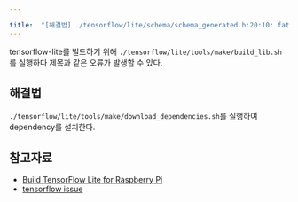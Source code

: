 ```yaml
---

title:  "[해결법] ./tensorflow/lite/schema/schema_generated.h:20:10: fatal error: flatbuffers/flatbuffers.h: No such file or directory"
---
```


tensorflow-lite를 빌드하기 위해 `./tensorflow/lite/tools/make/build_lib.sh`를 실행하다 제목과 같은 오류가 발생할 수 있다.  

## 해결법
`./tensorflow/lite/tools/make/download_dependencies.sh`를 실행하여 dependency를 설치한다.

## 참고자료
- [Build TensorFlow Lite for Raspberry Pi](https://www.tensorflow.org/lite/guide/build_rpi)
- [tensorflow issue](https://github.com/tensorflow/tensorflow/issues/21965)
